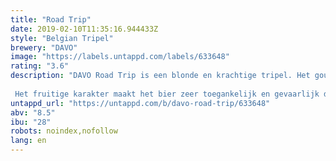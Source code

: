 ```yaml
---
title: "Road Trip"
date: 2019-02-10T11:35:16.944433Z
style: "Belgian Tripel"
brewery: "DAVO"
image: "https://labels.untappd.com/labels/633648"
rating: "3.6"
description: "DAVO Road Trip is een blonde en krachtige tripel. Het goudgele bier is zoet en verwarmend door het stevige alcoholpercentage.   Het fruitige karakter maakt het bier zeer toegankelijk en gevaarlijk doordrinkbaar!"
untappd_url: "https://untappd.com/b/davo-road-trip/633648"
abv: "8.5"
ibu: "28"
robots: noindex,nofollow
lang: en
---
```

